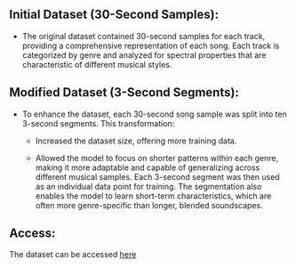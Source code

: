 ## Initial Dataset (30-Second Samples):

  - The original dataset contained 30-second samples for each track, providing a comprehensive representation of each song. Each track is categorized by genre and analyzed for spectral properties that are characteristic of different musical styles.

## Modified Dataset (3-Second Segments):

  - To enhance the dataset, each 30-second song sample was split into ten 3-second segments. This transformation:

    - Increased the dataset size, offering more training data.
   
    - Allowed the model to focus on shorter patterns within each genre, making it more adaptable and capable of generalizing across different musical samples.
Each 3-second segment was then used as an individual data point for training. The segmentation also enables the model to learn short-term characteristics, which are often more genre-specific than longer, blended soundscapes.

## Access:

The dataset can be accessed [here](https://www.kaggle.com/datasets/andradaolteanu/gtzan-dataset-music-genre-classification)




